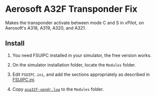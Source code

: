 # Aerosoft A32F Transponder Fix

Makes the transponder activate between mode C and S in vPilot, on Aerosoft's A318, A319, A320, and A321.

## Install

1. You need FSUIPC installed in your simulator, the free version works.

2. On the simulator installation folder, locate the `Modules` folder.

3. Edit `FSUIPC.ini`, and add the sections appropriately as described in [FSUIPC.ini](https://github.com/pedro2555/aerosoft-transponder-fix/blob/master/FSUIPC.ini).

4. Copy [`asa32f-xpndr.lua`](https://github.com/pedro2555/aerosoft-transponder-fix/blob/master/asa32f-xpndr.lua) to the `Modules` folder.
